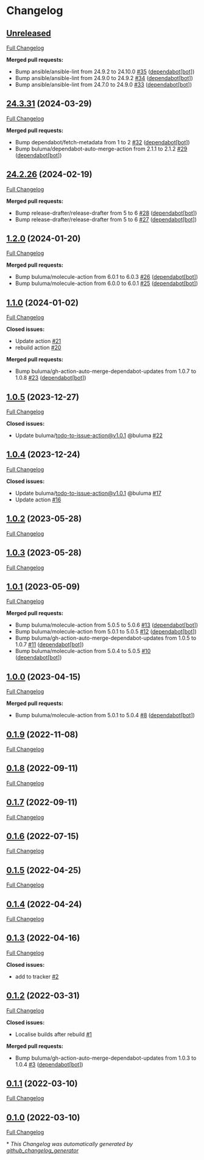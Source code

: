 # Changelog

## [Unreleased](https://github.com/buluma/ansible-role-apt_autostart/tree/HEAD)

[Full Changelog](https://github.com/buluma/ansible-role-apt_autostart/compare/24.3.31...HEAD)

**Merged pull requests:**

- Bump ansible/ansible-lint from 24.9.2 to 24.10.0 [\#35](https://github.com/buluma/ansible-role-apt_autostart/pull/35) ([dependabot[bot]](https://github.com/apps/dependabot))
- Bump ansible/ansible-lint from 24.9.0 to 24.9.2 [\#34](https://github.com/buluma/ansible-role-apt_autostart/pull/34) ([dependabot[bot]](https://github.com/apps/dependabot))
- Bump ansible/ansible-lint from 24.7.0 to 24.9.0 [\#33](https://github.com/buluma/ansible-role-apt_autostart/pull/33) ([dependabot[bot]](https://github.com/apps/dependabot))

## [24.3.31](https://github.com/buluma/ansible-role-apt_autostart/tree/24.3.31) (2024-03-29)

[Full Changelog](https://github.com/buluma/ansible-role-apt_autostart/compare/24.2.26...24.3.31)

**Merged pull requests:**

- Bump dependabot/fetch-metadata from 1 to 2 [\#32](https://github.com/buluma/ansible-role-apt_autostart/pull/32) ([dependabot[bot]](https://github.com/apps/dependabot))
- Bump buluma/dependabot-auto-merge-action from 2.1.1 to 2.1.2 [\#29](https://github.com/buluma/ansible-role-apt_autostart/pull/29) ([dependabot[bot]](https://github.com/apps/dependabot))

## [24.2.26](https://github.com/buluma/ansible-role-apt_autostart/tree/24.2.26) (2024-02-19)

[Full Changelog](https://github.com/buluma/ansible-role-apt_autostart/compare/1.2.0...24.2.26)

**Merged pull requests:**

- Bump release-drafter/release-drafter from 5 to 6 [\#28](https://github.com/buluma/ansible-role-apt_autostart/pull/28) ([dependabot[bot]](https://github.com/apps/dependabot))
- Bump release-drafter/release-drafter from 5 to 6 [\#27](https://github.com/buluma/ansible-role-apt_autostart/pull/27) ([dependabot[bot]](https://github.com/apps/dependabot))

## [1.2.0](https://github.com/buluma/ansible-role-apt_autostart/tree/1.2.0) (2024-01-20)

[Full Changelog](https://github.com/buluma/ansible-role-apt_autostart/compare/1.1.0...1.2.0)

**Merged pull requests:**

- Bump buluma/molecule-action from 6.0.1 to 6.0.3 [\#26](https://github.com/buluma/ansible-role-apt_autostart/pull/26) ([dependabot[bot]](https://github.com/apps/dependabot))
- Bump buluma/molecule-action from 6.0.0 to 6.0.1 [\#25](https://github.com/buluma/ansible-role-apt_autostart/pull/25) ([dependabot[bot]](https://github.com/apps/dependabot))

## [1.1.0](https://github.com/buluma/ansible-role-apt_autostart/tree/1.1.0) (2024-01-02)

[Full Changelog](https://github.com/buluma/ansible-role-apt_autostart/compare/1.0.5...1.1.0)

**Closed issues:**

- Update action [\#21](https://github.com/buluma/ansible-role-apt_autostart/issues/21)
- rebuild action [\#20](https://github.com/buluma/ansible-role-apt_autostart/issues/20)

**Merged pull requests:**

- Bump buluma/gh-action-auto-merge-dependabot-updates from 1.0.7 to 1.0.8 [\#23](https://github.com/buluma/ansible-role-apt_autostart/pull/23) ([dependabot[bot]](https://github.com/apps/dependabot))

## [1.0.5](https://github.com/buluma/ansible-role-apt_autostart/tree/1.0.5) (2023-12-27)

[Full Changelog](https://github.com/buluma/ansible-role-apt_autostart/compare/1.0.4...1.0.5)

**Closed issues:**

- Update buluma/todo-to-issue-action@v1.0.1 @buluma [\#22](https://github.com/buluma/ansible-role-apt_autostart/issues/22)

## [1.0.4](https://github.com/buluma/ansible-role-apt_autostart/tree/1.0.4) (2023-12-24)

[Full Changelog](https://github.com/buluma/ansible-role-apt_autostart/compare/1.0.2...1.0.4)

**Closed issues:**

- Update buluma/todo-to-issue-action@v1.0.1 @buluma [\#17](https://github.com/buluma/ansible-role-apt_autostart/issues/17)
- Update action [\#16](https://github.com/buluma/ansible-role-apt_autostart/issues/16)

## [1.0.2](https://github.com/buluma/ansible-role-apt_autostart/tree/1.0.2) (2023-05-28)

[Full Changelog](https://github.com/buluma/ansible-role-apt_autostart/compare/1.0.3...1.0.2)

## [1.0.3](https://github.com/buluma/ansible-role-apt_autostart/tree/1.0.3) (2023-05-28)

[Full Changelog](https://github.com/buluma/ansible-role-apt_autostart/compare/1.0.1...1.0.3)

## [1.0.1](https://github.com/buluma/ansible-role-apt_autostart/tree/1.0.1) (2023-05-09)

[Full Changelog](https://github.com/buluma/ansible-role-apt_autostart/compare/1.0.0...1.0.1)

**Merged pull requests:**

- Bump buluma/molecule-action from 5.0.5 to 5.0.6 [\#13](https://github.com/buluma/ansible-role-apt_autostart/pull/13) ([dependabot[bot]](https://github.com/apps/dependabot))
- Bump buluma/molecule-action from 5.0.1 to 5.0.5 [\#12](https://github.com/buluma/ansible-role-apt_autostart/pull/12) ([dependabot[bot]](https://github.com/apps/dependabot))
- Bump buluma/gh-action-auto-merge-dependabot-updates from 1.0.5 to 1.0.7 [\#11](https://github.com/buluma/ansible-role-apt_autostart/pull/11) ([dependabot[bot]](https://github.com/apps/dependabot))
- Bump buluma/molecule-action from 5.0.4 to 5.0.5 [\#10](https://github.com/buluma/ansible-role-apt_autostart/pull/10) ([dependabot[bot]](https://github.com/apps/dependabot))

## [1.0.0](https://github.com/buluma/ansible-role-apt_autostart/tree/1.0.0) (2023-04-15)

[Full Changelog](https://github.com/buluma/ansible-role-apt_autostart/compare/0.1.9...1.0.0)

**Merged pull requests:**

- Bump buluma/molecule-action from 5.0.1 to 5.0.4 [\#8](https://github.com/buluma/ansible-role-apt_autostart/pull/8) ([dependabot[bot]](https://github.com/apps/dependabot))

## [0.1.9](https://github.com/buluma/ansible-role-apt_autostart/tree/0.1.9) (2022-11-08)

[Full Changelog](https://github.com/buluma/ansible-role-apt_autostart/compare/0.1.8...0.1.9)

## [0.1.8](https://github.com/buluma/ansible-role-apt_autostart/tree/0.1.8) (2022-09-11)

[Full Changelog](https://github.com/buluma/ansible-role-apt_autostart/compare/0.1.7...0.1.8)

## [0.1.7](https://github.com/buluma/ansible-role-apt_autostart/tree/0.1.7) (2022-09-11)

[Full Changelog](https://github.com/buluma/ansible-role-apt_autostart/compare/0.1.6...0.1.7)

## [0.1.6](https://github.com/buluma/ansible-role-apt_autostart/tree/0.1.6) (2022-07-15)

[Full Changelog](https://github.com/buluma/ansible-role-apt_autostart/compare/0.1.5...0.1.6)

## [0.1.5](https://github.com/buluma/ansible-role-apt_autostart/tree/0.1.5) (2022-04-25)

[Full Changelog](https://github.com/buluma/ansible-role-apt_autostart/compare/0.1.4...0.1.5)

## [0.1.4](https://github.com/buluma/ansible-role-apt_autostart/tree/0.1.4) (2022-04-24)

[Full Changelog](https://github.com/buluma/ansible-role-apt_autostart/compare/0.1.3...0.1.4)

## [0.1.3](https://github.com/buluma/ansible-role-apt_autostart/tree/0.1.3) (2022-04-16)

[Full Changelog](https://github.com/buluma/ansible-role-apt_autostart/compare/0.1.2...0.1.3)

**Closed issues:**

- add to tracker [\#2](https://github.com/buluma/ansible-role-apt_autostart/issues/2)

## [0.1.2](https://github.com/buluma/ansible-role-apt_autostart/tree/0.1.2) (2022-03-31)

[Full Changelog](https://github.com/buluma/ansible-role-apt_autostart/compare/0.1.1...0.1.2)

**Closed issues:**

- Localise builds after rebuild [\#1](https://github.com/buluma/ansible-role-apt_autostart/issues/1)

**Merged pull requests:**

- Bump buluma/gh-action-auto-merge-dependabot-updates from 1.0.3 to 1.0.4 [\#3](https://github.com/buluma/ansible-role-apt_autostart/pull/3) ([dependabot[bot]](https://github.com/apps/dependabot))

## [0.1.1](https://github.com/buluma/ansible-role-apt_autostart/tree/0.1.1) (2022-03-10)

[Full Changelog](https://github.com/buluma/ansible-role-apt_autostart/compare/0.1.0...0.1.1)

## [0.1.0](https://github.com/buluma/ansible-role-apt_autostart/tree/0.1.0) (2022-03-10)

[Full Changelog](https://github.com/buluma/ansible-role-apt_autostart/compare/9fbc4a898fcf2a9805bb6b5627e2bf016082c31c...0.1.0)



\* *This Changelog was automatically generated by [github_changelog_generator](https://github.com/github-changelog-generator/github-changelog-generator)*
